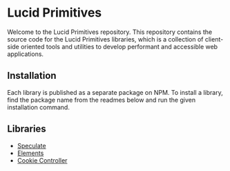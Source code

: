 # Lucid Primitives

Welcome to the Lucid Primitives repository. This repository contains the source code for the Lucid Primitives libraries, which is a collection of client-side oriented tools and utilities to develop performant and accessible web applications.

## Installation

Each library is published as a separate package on NPM. To install a library, find the package name from the readmes below and run the given installation command.

## Libraries

- [Speculate](https://github.com/ProtoDigitalUK/lucid_primitives/tree/master/packages/speculate)
- [Elements]()
- [Cookie Controller]()

